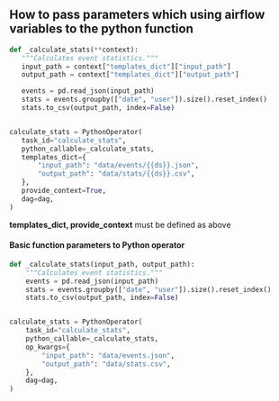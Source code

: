 ## How to pass parameters which using airflow variables to the python function

```python
def _calculate_stats(**context):
   """Calculates event statistics."""
   input_path = context["templates_dict"]["input_path"]
   output_path = context["templates_dict"]["output_path"]

   events = pd.read_json(input_path)
   stats = events.groupby(["date", "user"]).size().reset_index()
   stats.to_csv(output_path, index=False)


calculate_stats = PythonOperator(
   task_id="calculate_stats",
   python_callable=_calculate_stats,
   templates_dict={
       "input_path": "data/events/{{ds}}.json",
       "output_path": "data/stats/{{ds}}.csv",
   },
   provide_context=True,
   dag=dag,
)
```
**templates_dict, provide_context** must be defined as above

#### Basic function parameters to Python operator
```python
def _calculate_stats(input_path, output_path):
    """Calculates event statistics."""
    events = pd.read_json(input_path)
    stats = events.groupby(["date", "user"]).size().reset_index()
    stats.to_csv(output_path, index=False)


calculate_stats = PythonOperator(
    task_id="calculate_stats",
    python_callable=_calculate_stats,
    op_kwargs={
        "input_path": "data/events.json",
        "output_path": "data/stats.csv",
    },
    dag=dag,
)
```
